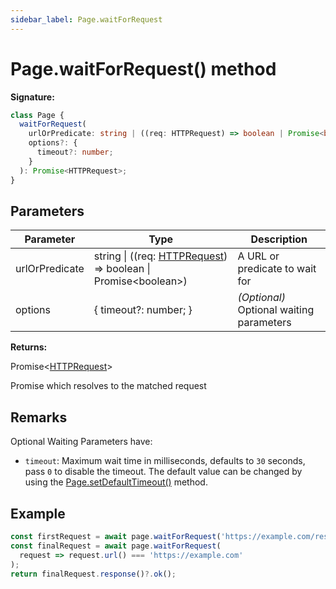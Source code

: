 ```yaml
---
sidebar_label: Page.waitForRequest
---
```


# Page.waitForRequest() method

**Signature:**

```typescript
class Page {
  waitForRequest(
    urlOrPredicate: string | ((req: HTTPRequest) => boolean | Promise<boolean>),
    options?: {
      timeout?: number;
    }
  ): Promise<HTTPRequest>;
}
```

## Parameters

| Parameter      | Type                                                                                                 | Description                                   |
| -------------- | ---------------------------------------------------------------------------------------------------- | --------------------------------------------- |
| urlOrPredicate | string \| ((req: [HTTPRequest](./puppeteer.httprequest.md)) =&gt; boolean \| Promise&lt;boolean&gt;) | A URL or predicate to wait for                |
| options        | { timeout?: number; }                                                                                | <i>(Optional)</i> Optional waiting parameters |

**Returns:**

Promise&lt;[HTTPRequest](./puppeteer.httprequest.md)&gt;

Promise which resolves to the matched request

## Remarks

Optional Waiting Parameters have:

- `timeout`: Maximum wait time in milliseconds, defaults to `30` seconds, pass `0` to disable the timeout. The default value can be changed by using the [Page.setDefaultTimeout()](./puppeteer.page.setdefaulttimeout.md) method.

## Example

```ts
const firstRequest = await page.waitForRequest('https://example.com/resource');
const finalRequest = await page.waitForRequest(
  request => request.url() === 'https://example.com'
);
return finalRequest.response()?.ok();
```
